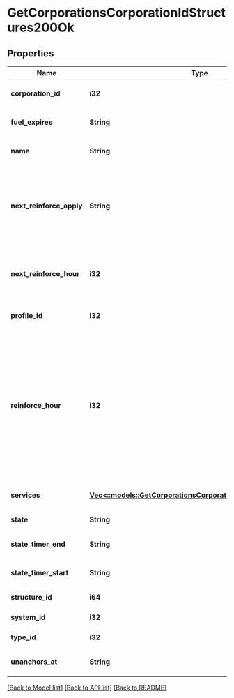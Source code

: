 # GetCorporationsCorporationIdStructures200Ok

## Properties
Name | Type | Description | Notes
------------ | ------------- | ------------- | -------------
**corporation_id** | **i32** | ID of the corporation that owns the structure | [default to null]
**fuel_expires** | **String** | Date on which the structure will run out of fuel | [optional] [default to null]
**name** | **String** | The structure name | [optional] [default to null]
**next_reinforce_apply** | **String** | The date and time when the structure&#39;s newly requested reinforcement times (e.g. next_reinforce_hour and next_reinforce_day) will take effect | [optional] [default to null]
**next_reinforce_hour** | **i32** | The requested change to reinforce_hour that will take effect at the time shown by next_reinforce_apply | [optional] [default to null]
**profile_id** | **i32** | The id of the ACL profile for this citadel | [default to null]
**reinforce_hour** | **i32** | The hour of day that determines the four hour window when the structure will randomly exit its reinforcement periods and become vulnerable to attack against its armor and/or hull. The structure will become vulnerable at a random time that is +/- 2 hours centered on the value of this property | [optional] [default to null]
**services** | [**Vec<::models::GetCorporationsCorporationIdStructuresService>**](get_corporations_corporation_id_structures_service.md) | Contains a list of service upgrades, and their state | [optional] [default to null]
**state** | **String** | state string | [default to null]
**state_timer_end** | **String** | Date at which the structure will move to it&#39;s next state | [optional] [default to null]
**state_timer_start** | **String** | Date at which the structure entered it&#39;s current state | [optional] [default to null]
**structure_id** | **i64** | The Item ID of the structure | [default to null]
**system_id** | **i32** | The solar system the structure is in | [default to null]
**type_id** | **i32** | The type id of the structure | [default to null]
**unanchors_at** | **String** | Date at which the structure will unanchor | [optional] [default to null]

[[Back to Model list]](../README.md#documentation-for-models) [[Back to API list]](../README.md#documentation-for-api-endpoints) [[Back to README]](../README.md)



